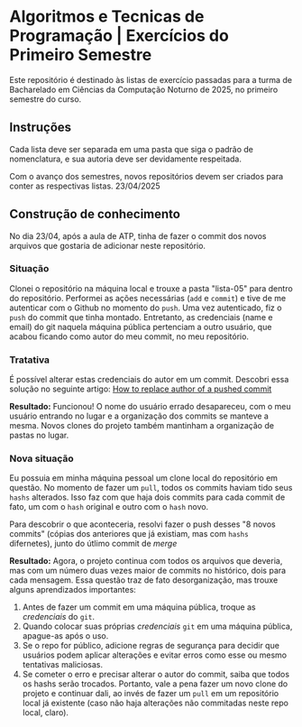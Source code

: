 # Algoritmos e Tecnicas de Programação | Exercícios do Primeiro Semestre
Este repositório é destinado às listas de exercício passadas para a turma de Bacharelado em Ciências da Computação Noturno de 2025, no primeiro semestre do curso.

## Instruções
Cada lista deve ser separada em uma pasta que siga o padrão de nomenclatura, e sua autoria deve ser devidamente respeitada.

Com o avanço dos semestres, novos repositórios devem ser criados para conter as respectivas listas.
23/04/2025

## Construção de conhecimento 
No dia 23/04, após a aula de ATP, tinha de fazer o commit dos novos arquivos que gostaria de adicionar neste repositório.

### Situação
Clonei o repositório na máquina local e trouxe a pasta "lista-05" para dentro do repositório. Performei as ações necessárias (```add``` e ```commit```) e tive de me autenticar com o Github no momento do ```push```.
Uma vez autenticado, fiz o ```push``` do commit que tinha montado. Entretanto, as credenciais (name e email) do git naquela máquina pública pertenciam a outro usuário, que acabou ficando como autor do meu commit, no meu repositório. 

### Tratativa
É possível alterar estas credenciais do autor em um commit. Descobri essa solução no seguinte artigo: [How to replace author of a pushed commit](https://medium.com/@deshan.m/script-to-change-the-accidentally-committed-author-user-name-and-email-75a444ef8c5d)

**Resultado:** Funcionou! O nome do usuário errado desapareceu, com o meu usuário entrando no lugar e a organização dos commits se manteve a mesma. Novos clones do projeto também mantinham a organização de pastas no lugar. 

### Nova situação
Eu possuia em minha máquina pessoal um clone local do repositório em questão. No momento de fazer um ```pull```, todos os commits haviam tido seus ```hashs``` alterados. Isso faz com que haja dois commits para cada commit de fato, um com o ```hash``` original e outro com o ```hash``` novo.

Para descobrir o que aconteceria, resolvi fazer o push desses "8 novos commits" (cópias dos anteriores que já existiam, mas com ```hashs``` difernetes), junto do útlimo commit de *merge* 

**Resultado:** Agora, o projeto continua com todos os arquivos que deveria, mas com um número duas vezes maior de commits no histórico, dois para cada mensagem. 
Essa questão traz de fato desorganização, mas trouxe alguns aprendizados importantes:
1. Antes de fazer um commit em uma máquina pública, troque as *credenciais* do ```git```.
2. Quando colocar suas próprias *credenciais* ```git``` em uma máquina pública, apague-as após o uso.
3. Se o repo for público, adicione regras de segurança para decidir que usuários podem aplicar alterações e evitar erros como esse ou mesmo tentativas maliciosas.
4. Se cometer o erro e precisar alterar o autor do commit, saiba que todos os hashs serão trocados. Portanto, vale a pena fazer um novo clone do projeto e continuar dali, ao invés de fazer um ```pull``` em um repositório local já existente (caso não haja alterações não commitadas neste repo local, claro).